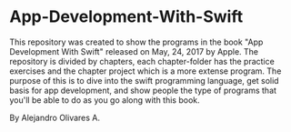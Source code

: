 # App-Development-With-Swift
This repository was created to show the programs in the book "App Development With Swift" released on May, 24, 2017 by Apple.
The repository is divided by chapters, each chapter-folder has the practice exercises and the chapter project which is a more extense program.
The purpose of this is to dive into the swift programming language, get solid basis for app development, and show people the type of programs that you'll be able to do as you go along with this book.

By Alejandro Olivares A. 
